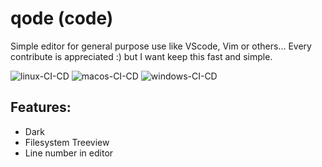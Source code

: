 # qode (code)
Simple editor for general purpose use like VScode, Vim or others...
Every contribute is appreciated :) but I want keep this fast and simple.

![linux-CI-CD](https://github.com/guerinoni/qode/workflows/linux-CI-CD/badge.svg)
![macos-CI-CD](https://github.com/guerinoni/qode/workflows/macos-CI-CD/badge.svg)
![windows-CI-CD](https://github.com/guerinoni/qode/workflows/windows-CI-CD/badge.svg)

## Features:
- Dark
- Filesystem Treeview
- Line number in editor
